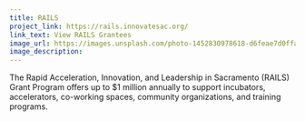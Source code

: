 ```yaml
---
title: RAILS
project_link: https://rails.innovatesac.org/
link_text: View RAILS Grantees
image_url: https://images.unsplash.com/photo-1452830978618-d6feae7d0ffa?dpr=2&auto=format&fit=crop&w=400&h=200&q=80&cs=tinysrgb&crop=&bg=
image_description:
---
```


The Rapid Acceleration, Innovation, and Leadership in Sacramento (RAILS) Grant Program offers up to $1 million annually to support incubators, accelerators, co-working spaces, community organizations, and training programs.
